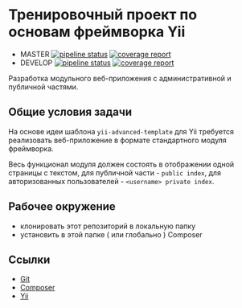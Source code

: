 # Тренировочный проект по основам фреймворка Yii

*  MASTER [![pipeline status](https://gitlab.v-tell.com/n.venikov/modular/badges/master/pipeline.svg)](https://gitlab.v-tell.com/n.venikov/modular/commits/master) [![coverage report](https://gitlab.v-tell.com/n.venikov/modular/badges/master/coverage.svg)](https://gitlab.v-tell.com/n.venikov/modular/commits/master)
*  DEVELOP [![pipeline status](https://gitlab.v-tell.com/n.venikov/modular/badges/develop/pipeline.svg)](https://gitlab.v-tell.com/n.venikov/modular/commits/develop) [![coverage report](https://gitlab.v-tell.com/n.venikov/modular/badges/develop/coverage.svg)](https://gitlab.v-tell.com/n.venikov/modular/commits/develop) 

Разработка модульного веб-приложения с административной и публичной частями.

## Общие условия задачи
На основе идеи шаблона `yii-advanced-template` для Yii требуется реализовать веб-приложение в формате стандартного модуля фреймворка.

Весь функционал модуля должен состоять в отображении одной страницы с текстом, для публичной части - `public index`, для авторизованных пользователей - `<username> private index`.

## Рабочее окружение

- клонировать этот репозиторий в локальную папку
- установить в этой папке ( или глобально ) Composer

## Ссылки

- [Git](https://git-scm.com/book/en/v2)
- [Composer](https://getcomposer.org/doc/)
- [Yii](https://www.yiiframework.com/doc/guide/2.0/ru)